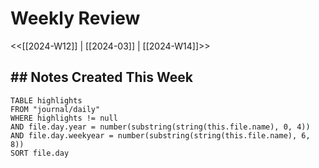 # Weekly Review

<<[[2024-W12]] | [[2024-03]] | [[2024-W14]]>>

## ## Notes Created This Week

```dataview
TABLE highlights
FROM "journal/daily"
WHERE highlights != null
AND file.day.year = number(substring(string(this.file.name), 0, 4))
AND file.day.weekyear = number(substring(string(this.file.name), 6, 8))
SORT file.day
```